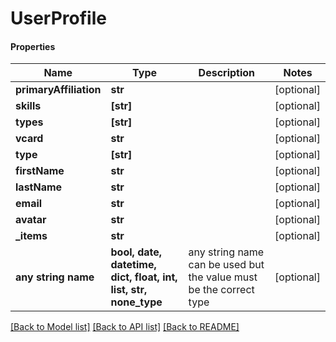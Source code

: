 # UserProfile

#### Properties
Name | Type | Description | Notes
------------ | ------------- | ------------- | -------------
**primaryAffiliation** | **str** |  | [optional] 
**skills** | **[str]** |  | [optional] 
**types** | **[str]** |  | [optional] 
**vcard** | **str** |  | [optional] 
**type** | **[str]** |  | [optional] 
**firstName** | **str** |  | [optional] 
**lastName** | **str** |  | [optional] 
**email** | **str** |  | [optional] 
**avatar** | **str** |  | [optional] 
**_items** | **str** |  | [optional] 
**any string name** | **bool, date, datetime, dict, float, int, list, str, none_type** | any string name can be used but the value must be the correct type | [optional]

[[Back to Model list]](../README.md#documentation-for-models) [[Back to API list]](../README.md#documentation-for-api-endpoints) [[Back to README]](../README.md)

